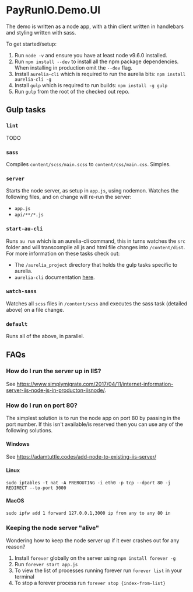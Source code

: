 # PayRunIO.Demo.UI

The demo is written as a node app, with a thin client written in handlebars and styling written with sass. 

To get started/setup:

1. Run `node -v` and ensure you have at least node v9.6.0 installed. 
2. Run `npm install --dev` to install all the npm package dependencies. When installing in production omit the `--dev` flag. 
3. Install `aurelia-cli` which is required to run the aurelia bits: `npm install aurelia-cli -g`
4. Install `gulp` which is required to run builds: `npm install -g gulp`
5. Run `gulp` from the root of the checked out repo.

## Gulp tasks

### `lint`

TODO

### `sass`

Compiles `content/scss/main.scss` to `content/css/main.css`. Simples.

### `server`

Starts the node server, as setup in `app.js`, using nodemon. Watches the following files, and on change will re-run the server:

- `app.js`
- `api/**/*.js`

### `start-au-cli`

Runs `au run` which is an aurelia-cli command, this in turns watches the `src` folder and will transcompile all js and html file changes into `/content/dist`. For more information on these tasks check out:

- The `/aurelia_project` directory that holds the gulp tasks specific to aurelia.
- `aurelia-cli` documentation [here](https://aurelia.io/docs/build-systems/aurelia-cli/). 

### `watch-sass`

Watches all `scss` files in `/content/scss` and executes the sass task (detailed above) on a file change. 

### `default`

Runs all of the above, in parallel. 

## FAQs

### How do I run the server up in IIS?

See https://www.simplymigrate.com/2017/04/11/internet-information-server-iis-node-js-in-producton-iisnode/. 

### How do I run on port 80?

The simplest solution is to run the node app on port 80 by passing in the port number. If this isn't available/is reserved then you can use any of the following solutions.

#### Windows

See https://adamtuttle.codes/add-node-to-existing-iis-server/

#### Linux

```
sudo iptables -t nat -A PREROUTING -i eth0 -p tcp --dport 80 -j REDIRECT --to-port 3000
```

#### MacOS

```
sudo ipfw add 1 forward 127.0.0.1,3000 ip from any to any 80 in
```

### Keeping the node server "alive"

Wondering how to keep the node server up if it ever crashes out for any reason?

1. Install `forever` globally on the server using `npm install forever -g`
2. Run `forever start app.js`
3. To view the list of processes running forever run `forever list` in your terminal
4. To stop a forever process run `forever stop {index-from-list}`
